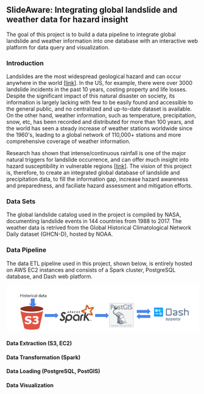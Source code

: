 ## SlideAware: Integrating global landslide and weather data for hazard insight
The goal of this project is to build a data pipeline to integrate global landslide and weather information into one database with an interactive web platform for data query and visualization.

### Introduction
Landslides are the most widespread geological hazard and can occur anywhere in the world [[link](https://www.who.int/health-topics/landslides#tab=tab_1)]. In the US, for example, there were over 3000 landslide incidents in the past 10 years, costing property and life losses. Despite the significant impact of this natural disaster on society, its information is largely lacking with few to be easily found and accessible to the general public, and no centralized and up-to-date dataset is available. On the other hand, weather information, such as temperature, precipitation, snow, etc, has been recorded and distributed for more than 100 years, and the world has seen a steady increase of weather stations worldwide since the 1960's, leading to a global network of 110,000+ stations and more comprehensive coverage of weather information.

Research has shown that intense/continuous rainfall is one of the major natural triggers for landslide occurrence, and can offer much insight into hazard susceptibility in vulnerable regions [[link](https://earthdata.nasa.gov/learn/sensing-our-planet/connecting-rainfall-and-landslides)]. The vision of this project is, therefore, to create an integrated global database of landslide and precipitation data, to fill the information gap, increase hazard awareness and preparedness, and faciliate hazard assessment and mitigation efforts.  

### Data Sets
The global landslide catalog used in the project is compiled by NASA, documenting landslide events in 144 countries from 1988 to 2017. The weather data is retrived from the Global Historical Climatological Network Daily dataset (GHCN-D), hosted by NOAA.

### Data Pipeline
The data ETL pipeline used in this project, shown below, is entirely hosted on AWS EC2 instances and consists of a Spark cluster, PostgreSQL database, and Dash web platform.

![Image](./images/data_pipeline_wbg.png?raw=true)

#### Data Extraction (S3, EC2)


#### Data Transformation (Spark)

#### Data Loading (PostgreSQL, PostGIS)

#### Data Visualization





